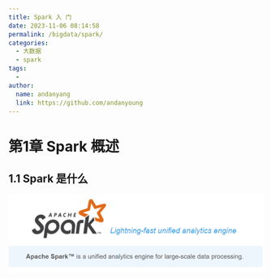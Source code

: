 ```yaml
---
title: Spark 入 门
date: 2023-11-06 08:14:58
permalink: /bigdata/spark/
categories:
  - 大数据
  - spark
tags:
  -
author:
  name: andanyang
  link: https://github.com/andanyoung
---
```


# 第1章 Spark 概述

## 1.1 Spark 是什么

![image-20231106213433812](../../.vuepress/public/spark/image-20231106213433812.png)
